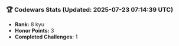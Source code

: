 ### 🏆 Codewars Stats (Updated: 2025-07-23 07:14:39 UTC)

- **Rank:** 8 kyu
- **Honor Points:** 3
- **Completed Challenges:** 1
